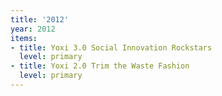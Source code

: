 ```yaml
---
title: '2012'
year: 2012
items:
- title: Yoxi 3.0 Social Innovation Rockstars
  level: primary
- title: Yoxi 2.0 Trim the Waste Fashion
  level: primary
---
```


